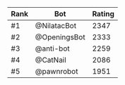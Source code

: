Rank|Bot|Rating
---|---|---
#1|@NilatacBot|2347
#2|@OpeningsBot|2333
#3|@anti-bot|2259
#4|@CatNail|2086
#5|@pawnrobot|1951
